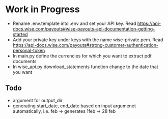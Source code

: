 # Work in Progress

* Rename .env.template into .env and set your API key. Read https://api-docs.wise.com/payouts#wise-payouts-api-documentation-getting-started
* Add your private key under keys with the name wise-private.pem. Read https://api-docs.wise.com/payouts#strong-customer-authentication-personal-token
* In main.py define the currencies for which you want to extract pdf documents
* In wise_api.py download_statements function change to the date that you want

## Todo

* argument for output_dir
* generating start_date, end_date based on input argumenet automatically, i.e. feb -> generates 1feb -> 28 feb